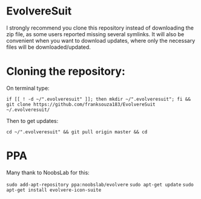 # EvolvereSuit

I strongly recommend you clone this repository instead of downloading the zip file, as some users reported missing several symlinks. It will also be convenient when you want to download updates, where only the necessary files will be downloaded/updated.

# Cloning the repository:

On terminal type:

`if [[ ! -d ~/".evolveresuit" ]]; then mkdir ~/".evolveresuit"; fi && git clone https://github.com/franksouza183/EvolvereSuit ~/.evolveresuit/`

Then to get updates:

`cd ~/".evolveresuit" && git pull origin master && cd`

# PPA

Many thank to NoobsLab for this:

`sudo add-apt-repository ppa:noobslab/evolvere`
`sudo apt-get update`
`sudo apt-get install evolvere-icon-suite`